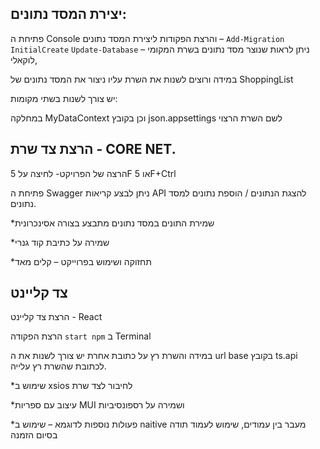 ## יצירת המסד נתונים:


פתיחת ה Console והרצת הפקודות ליצירת המסד נתונים –
`Add-Migration InitialCreate`
`Update-Database`
ניתן לראות שנוצר מסד נתונים בשרת המקומי – לוקאלי,


במידה ורוצים לשנות את השרת עליו ניצור את המסד נתונים של ShoppingList


יש צורך לשנות בשתי מקומות:


במחלקה MyDataContext וכן בקובץ json.appsettings לשם השרת הרצוי


## הרצת צד שרת - CORE NET.


הרצה של הפרויקט- לחיצה על 5F או 5F+Ctrl


פתיחת ה Swagger ניתן לבצע קריאות API להצגת הנתונים / הוספת נתונים למסד נתונים.


*שמירת התונים במסד נתונים מתבצע בצורה אסינכרונית


*שמירה על כתיבת קוד גנרי


*תחזוקה ושימוש בפרוייקט – קלים מאד


 ## צד קליינט


הרצת צד קליינט - React



הרצת הפקודה `start npm` ב Terminal


במידה והשרת רץ על כתובת אחרת יש צורך לשנות את ה url base בקובץ ts.api לכתובת שהשרת
רץ עלייה.


*שימוש ב xsios לחיבור לצד שרת


*עיצוב עם ספריות MUI ושמירה על רספונסיביות


*פעולות נוספות לדוגמא – שימוש ב naitive מעבר בין עמודים, שימוש לעמוד תודה בסיום הזמנה

